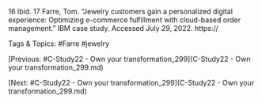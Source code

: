 16  Ibid. 
17  Farre, Tom. “Jewelry customers gain a personalized 
digital experience: Optimizing e-commerce 
fulfillment with cloud-based order management.” 
IBM case study. Accessed July 29, 2022. https://

   Tags & Topics:
   #Farre
   #jewelry

[Previous: #C-Study22 - Own your transformation_299](C-Study22 - Own your transformation_299.md)

[Next: #C-Study22 - Own your transformation_299](C-Study22 - Own your transformation_299.md)